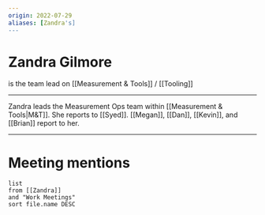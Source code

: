 ```yaml
---
origin: 2022-07-29
aliases: [Zandra's]
---
```

# Zandra Gilmore
is the team lead
on [[Measurement & Tools]] / [[Tooling]]

---
Zandra leads the Measurement Ops team within [[Measurement & Tools|M&T]]. She reports to [[Syed]]. [[Megan]], [[Dan]], [[Kevin]], and [[Brian]] report to her.

---
# Meeting mentions
```dataview
list
from [[Zandra]]
and "Work Meetings"
sort file.name DESC
```